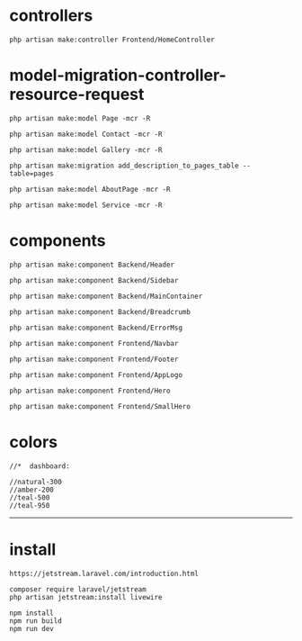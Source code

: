 
#   controllers

    php artisan make:controller Frontend/HomeController

#   model-migration-controller-resource-request

    php artisan make:model Page -mcr -R

    php artisan make:model Contact -mcr -R

    php artisan make:model Gallery -mcr -R

    php artisan make:migration add_description_to_pages_table --table=pages

    php artisan make:model AboutPage -mcr -R

    php artisan make:model Service -mcr -R


#   components

    php artisan make:component Backend/Header

    php artisan make:component Backend/Sidebar

    php artisan make:component Backend/MainContainer

    php artisan make:component Backend/Breadcrumb

    php artisan make:component Backend/ErrorMsg

    php artisan make:component Frontend/Navbar

    php artisan make:component Frontend/Footer

    php artisan make:component Frontend/AppLogo

    php artisan make:component Frontend/Hero

    php artisan make:component Frontend/SmallHero

#    colors

    //*  dashboard:

    //natural-300
    //amber-200
    //teal-500
    //teal-950
-----------------

#   install 

    https://jetstream.laravel.com/introduction.html

    composer require laravel/jetstream
    php artisan jetstream:install livewire

    npm install
    npm run build
    npm run dev

  <!-- @livewire('navigation-menu')
        @if (isset($header))
            <header class="bg-white shadow">
                <div class="max-w-7xl mx-auto py-6 px-4 sm:px-6 lg:px-8">
                    {{ $header }}
                </div>
            </header>
        @endif -->
